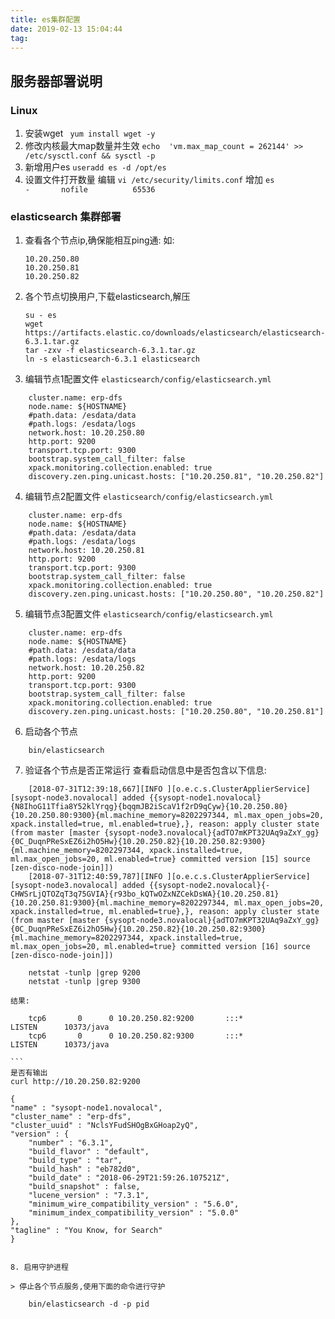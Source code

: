 ```yaml
---
title: es集群配置
date: 2019-02-13 15:04:44
tag:
---
```


服务器部署说明
------

### Linux
1. 安装wget
``` yum install wget -y```
2. 修改内核最大map数量并生效
``` echo  'vm.max_map_count = 262144' >> /etc/sysctl.conf && sysctl -p ``` 
3. 新增用户es
``` useradd es -d /opt/es ```
4. 设置文件打开数量
编辑 ``` vi /etc/security/limits.conf ```
增加 ```es               -       nofile          65536 ```


### elasticsearch 集群部署
1. 查看各个节点ip,确保能相互ping通:
    如:
    ```
    10.20.250.80
    10.20.250.81
    10.20.250.82
    ```

2. 各个节点切换用户,下载elasticsearch,解压
    ```
    su - es
    wget https://artifacts.elastic.co/downloads/elasticsearch/elasticsearch-6.3.1.tar.gz
    tar -zxv -f elasticsearch-6.3.1.tar.gz
    ln -s elasticsearch-6.3.1 elasticsearch
    ```
3. 编辑节点1配置文件 ```elasticsearch/config/elasticsearch.yml```
```
    cluster.name: erp-dfs
    node.name: ${HOSTNAME}
    #path.data: /esdata/data
    #path.logs: /esdata/logs
    network.host: 10.20.250.80
    http.port: 9200
    transport.tcp.port: 9300
    bootstrap.system_call_filter: false
    xpack.monitoring.collection.enabled: true
    discovery.zen.ping.unicast.hosts: ["10.20.250.81", "10.20.250.82"]
```
4. 编辑节点2配置文件 ```elasticsearch/config/elasticsearch.yml```
```
    cluster.name: erp-dfs
    node.name: ${HOSTNAME}
    #path.data: /esdata/data
    #path.logs: /esdata/logs
    network.host: 10.20.250.81
    http.port: 9200
    transport.tcp.port: 9300
    bootstrap.system_call_filter: false
    xpack.monitoring.collection.enabled: true
    discovery.zen.ping.unicast.hosts: ["10.20.250.80", "10.20.250.82"]
```

5. 编辑节点3配置文件 ```elasticsearch/config/elasticsearch.yml```
```
    cluster.name: erp-dfs
    node.name: ${HOSTNAME}
    #path.data: /esdata/data
    #path.logs: /esdata/logs
    network.host: 10.20.250.82
    http.port: 9200
    transport.tcp.port: 9300
    bootstrap.system_call_filter: false
    xpack.monitoring.collection.enabled: true
    discovery.zen.ping.unicast.hosts: ["10.20.250.80", "10.20.250.81"]
```

6. 启动各个节点
```
    bin/elasticsearch
```

7. 验证各个节点是否正常运行
查看启动信息中是否包含以下信息:

```
    [2018-07-31T12:39:18,667][INFO ][o.e.c.s.ClusterApplierService] [sysopt-node3.novalocal] added {{sysopt-node1.novalocal}{N8IhoG11Tfia8Y52klYrqg}{bqqmJB2iScaV1f2rD9qCyw}{10.20.250.80}{10.20.250.80:9300}{ml.machine_memory=8202297344, ml.max_open_jobs=20, xpack.installed=true, ml.enabled=true},}, reason: apply cluster state (from master [master {sysopt-node3.novalocal}{adTO7mKPT32UAq9aZxY_gg}{0C_DuqnPReSxEZ6i2hO5Hw}{10.20.250.82}{10.20.250.82:9300}{ml.machine_memory=8202297344, xpack.installed=true, ml.max_open_jobs=20, ml.enabled=true} committed version [15] source [zen-disco-node-join]])
    [2018-07-31T12:40:59,787][INFO ][o.e.c.s.ClusterApplierService] [sysopt-node3.novalocal] added {{sysopt-node2.novalocal}{-CHWSrLjQTOZqT3q75GVIA}{r93bo_kQTwOZxNZCekDsWA}{10.20.250.81}{10.20.250.81:9300}{ml.machine_memory=8202297344, ml.max_open_jobs=20, xpack.installed=true, ml.enabled=true},}, reason: apply cluster state (from master [master {sysopt-node3.novalocal}{adTO7mKPT32UAq9aZxY_gg}{0C_DuqnPReSxEZ6i2hO5Hw}{10.20.250.82}{10.20.250.82:9300}{ml.machine_memory=8202297344, xpack.installed=true, ml.max_open_jobs=20, ml.enabled=true} committed version [16] source [zen-disco-node-join]])
```

```
    netstat -tunlp |grep 9200
    netstat -tunlp |grep 9300
```

    结果:
```
    tcp6       0      0 10.20.250.82:9200       :::*                    LISTEN      10373/java
    tcp6       0      0 10.20.250.82:9300       :::*                    LISTEN      10373/java
```

    ```
    是否有输出
    curl http://10.20.250.82:9200 
    
    {
    "name" : "sysopt-node1.novalocal",
    "cluster_name" : "erp-dfs",
    "cluster_uuid" : "NclsYFudSHOgBxGHoap2yQ",
    "version" : {
        "number" : "6.3.1",
        "build_flavor" : "default",
        "build_type" : "tar",
        "build_hash" : "eb782d0",
        "build_date" : "2018-06-29T21:59:26.107521Z",
        "build_snapshot" : false,
        "lucene_version" : "7.3.1",
        "minimum_wire_compatibility_version" : "5.6.0",
        "minimum_index_compatibility_version" : "5.0.0"
    },
    "tagline" : "You Know, for Search"
    }
```

8. 启用守护进程

> 停止各个节点服务,使用下面的命令进行守护

    bin/elasticsearch -d -p pid
